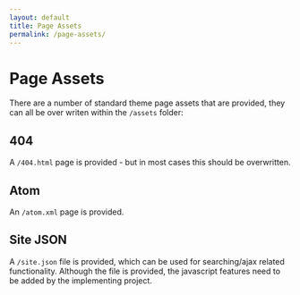 ```yaml
---
layout: default
title: Page Assets
permalink: /page-assets/
---
```


# Page Assets

There are a number of standard theme page assets that are provided, they can all be over writen within the `/assets` folder:

## 404

A `/404.html` page is provided - but in most cases this should be overwritten.

## Atom

An `/atom.xml` page is provided.

## Site JSON

A `/site.json` file is provided, which can be used for searching/ajax related functionality.  Although the file is provided, the javascript features need to be added by the implementing project.